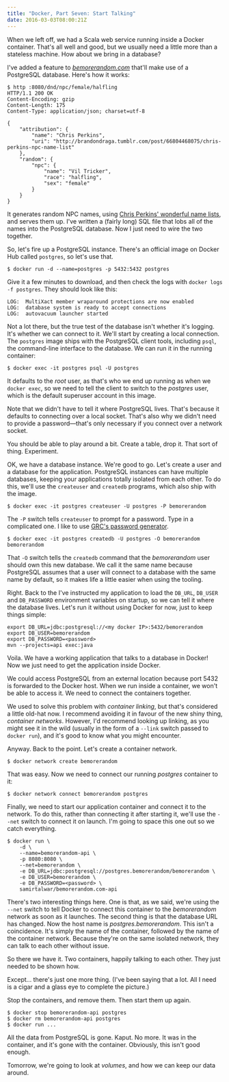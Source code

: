 ```yaml
---
title: "Docker, Part Seven: Start Talking"
date: 2016-03-03T08:00:21Z
---
```


When we left off, we had a Scala web service running inside a Docker container. That's all well and good, but we usually need a little more than a stateless machine. How about we bring in a database?

I've added a feature to [*bemorerandom.com*][bemorerandom.com] that'll make use of a PostgreSQL database. Here's how it works:

<!--more-->

    $ http :8080/dnd/npc/female/halfling
    HTTP/1.1 200 OK
    Content-Encoding: gzip
    Content-Length: 175
    Content-Type: application/json; charset=utf-8

    {
        "attribution": {
            "name": "Chris Perkins",
            "uri": "http://brandondraga.tumblr.com/post/66804468075/chris-perkins-npc-name-list"
        },
        "random": {
            "npc": {
                "name": "Vil Tricker",
                "race": "halfling",
                "sex": "female"
            }
        }
    }

It generates random NPC names, using [Chris Perkins' wonderful name lists][Chris Perkins' NPC name list], and serves them up. I've written a (fairly long) SQL file that lobs all of the names into the PostgreSQL database. Now I just need to wire the two together.

So, let's fire up a PostgreSQL instance. There's an official image on Docker Hub called `postgres`, so let's use that.

    $ docker run -d --name=postgres -p 5432:5432 postgres

Give it a few minutes to download, and then check the logs with `docker logs -f postgres`. They should look like this:

    LOG:  MultiXact member wraparound protections are now enabled
    LOG:  database system is ready to accept connections
    LOG:  autovacuum launcher started

Not a lot there, but the true test of the database isn't whether it's logging. It's whether we can connect to it. We'll start by creating a local connection. The `postgres` image ships with the PostgreSQL client tools, including `psql`, the command-line interface to the database. We can run it in the running container:

    $ docker exec -it postgres psql -U postgres

It defaults to the *root* user, as that's who we end up running as when we `docker exec`, so we need to tell the client to switch to the *postgres* user, which is the default superuser account in this image.

Note that we didn't have to tell it where PostgreSQL lives. That's because it defaults to connecting over a local socket. That's also why we didn't need to provide a password—that's only necessary if you connect over a network socket.

You should be able to play around a bit. Create a table, drop it. That sort of thing. Experiment.

OK, we have a database instance. We're good to go. Let's create a user and a database for the application. PostgreSQL instances can have multiple databases, keeping your applications totally isolated from each other. To do this, we'll use the `createuser` and `createdb` programs, which also ship with the image.

    $ docker exec -it postgres createuser -U postgres -P bemorerandom

The `-P` switch tells `createuser` to prompt for a password. Type in a complicated one. I like to use [GRC's password generator][GRC Perfect Passwords].

    $ docker exec -it postgres createdb -U postgres -O bemorerandom bemorerandom

That `-O` switch tells the `createdb` command that the *bemorerandom* user should own this new database. We call it the same name because PostgreSQL assumes that a user will connect to a database with the same name by default, so it makes life a little easier when using the tooling.

Right. Back to the I've instructed my application to load the `DB_URL`, `DB_USER` and `DB_PASSWORD` environment variables on startup, so we can tell it where the database lives. Let's run it without using Docker for now, just to keep things simple:

    export DB_URL=jdbc:postgresql://<my docker IP>:5432/bemorerandom
    export DB_USER=bemorerandom
    export DB_PASSWORD=<password>
    mvn --projects=api exec:java

Voila. We have a working application that talks to a database in Docker! Now we just need to get the application inside Docker.

We could access PostgreSQL from an external location because port 5432 is forwarded to the Docker host. When we run inside a container, we won't be able to access it. We need to connect the containers together.

We used to solve this problem with *container linking*, but that's considered a little old-hat now. I recommend avoiding it in favour of the new shiny thing, *container networks*. However, I'd recommend looking up linking, as you might see it in the wild (usually in the form of a `--link` switch passed to `docker run`), and it's good to know what you might encounter.

Anyway. Back to the point. Let's create a container network.

    $ docker network create bemorerandom

That was easy. Now we need to connect our running *postgres* container to it:

    $ docker network connect bemorerandom postgres

Finally, we need to start our application container and connect it to the network. To do this, rather than connecting it after starting it, we'll use the `--net` switch to connect it on launch. I'm going to space this one out so we catch everything.

    $ docker run \
        -d \
        --name=bemorerandom-api \
        -p 8080:8080 \
        --net=bemorerandom \
        -e DB_URL=jdbc:postgresql://postgres.bemorerandom/bemorerandom \
        -e DB_USER=bemorerandom \
        -e DB_PASSWORD=<password> \
        samirtalwar/bemorerandom.com-api

There's two interesting things here. One is that, as we said, we're using the `--net` switch to tell Docker to connect this container to the *bemorerandom* network as soon as it launches. The second thing is that the database URL has changed. Now the host name is *postgres.bemorerandom*. This isn't a coincidence. It's simply the name of the container, followed by the name of the container network. Because they're on the same isolated network, they can talk to each other without issue.

So there we have it. Two containers, happily talking to each other. They just needed to be shown how.

Except… there's just one more thing. (I've been saying that a lot. All I need is a cigar and a glass eye to complete the picture.)

Stop the containers, and remove them. Then start them up again.

    $ docker stop bemorerandom-api postgres
    $ docker rm bemorerandom-api postgres
    $ docker run ...

All the data from PostgreSQL is gone. Kaput. No more. It was in the container, and it's gone with the container. Obviously, this isn't good enough.

Tomorrow, we're going to look at *volumes*, and how we can keep our data around.

[bemorerandom.com]: https://github.com/SamirTalwar/bemorerandom.com
[Chris Perkins' NPC name list]: http://brandondraga.tumblr.com/post/66804468075/chris-perkins-npc-name-list
[GRC Perfect Passwords]: https://www.grc.com/passwords
